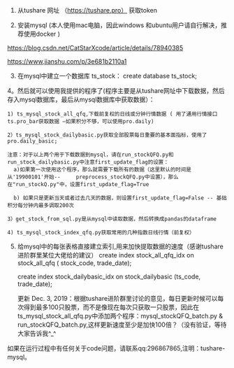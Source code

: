 1. 从tushare 网址 （https://tushare.pro） 获取token 

2. 安装mysql (本人使用mac电脑，因此windows 和ubuntu用户请自行解决，推荐使用docker )

https://blog.csdn.net/CatStarXcode/article/details/78940385 

https://www.jianshu.com/p/3e681b2110a1

3. 在mysql中建立一个数据库 ts_stock： 
   create database ts_stock; 
   
4。然后就可以使用我提供的程序了(程序主要是从tushare网址中下载数据，然后存入mysql数据库，最后从mysql数据库中获取数据）：

    1) ts_mysql_stock_all_qfq,下载前复权的日线或分钟行情数据 ( 用了通用行情接口ts.pro_bar获取数据 —如果积分不够，可以使用pro.daily)
    
    2）ts_mysql_stock_dailybasic.py获取全部股票每日重要的基本面指标，使用了pro.daily_basic; 
    
    注意：对于以上两个用于下载数据到mysql，请在run_stockQFQ.py和run_stock_dailybasic.py中注意first_update_flag的设置：    
      a)如果第一次使用这个程序，那么就需要下载所有的数据（这里默认的时间是从'19900101'开始--     preprocess_stockQFQ.py中设置），那么在"run_stockQ.py"中，设置first_update_flag=True

      b) 如果只是更新当天或者过去几天的数据，则设置first_update_flag=False -- 基础积分每分钟内最多调取200次
    
    3）get_stock_from_sql.py是从mysql中读取数据，然后转换成pandas的dataframe
    
    4) ts_mysql_stock_index_qfq.py获取常用的几种指数日线行情（前复权）

5. 给mysql中的每张表格直接建立索引,用来加快提取数据的速度（感谢tushare进阶群里某位大佬给的建议）
    create index stock_all_qfq_idx on stock_all_qfq ( stock_code, trade_date);
    
    create index stock_dailybasic_idx on stock_dailybasic (ts_code, trade_date); 
    
    
    更新 Dec. 3, 2019：根据tushare进阶群里讨论的意见，每日更新时候可以每次得到最多100只股票，而不是像现在每次只获取一只股票，因此在ts_mysql_stock_all_qfq.py中添加两个程序：mysql_stockQFQ_batch.py & run_stockQFQ_batch.py,这样更新速度至少是加快100倍？（没有验证，等待大家告诉我^_^


如果在运行过程中有任何关于code问题，请联系qq:296867865,注明：tushare-mysql。  
